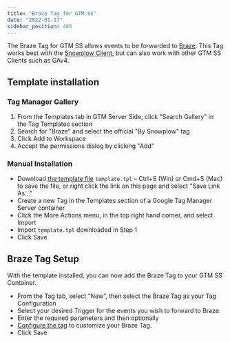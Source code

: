 ```yaml
---
title: "Braze Tag for GTM SS"
date: "2022-01-17"
sidebar_position: 400
---
```


The Braze Tag for GTM SS allows events to be forwarded to [Braze](https://www.braze.com/). This Tag works best with the [Snowplow Client](/docs/destinations/forwarding-events/google-tag-manager-server-side/snowplow-client-for-gtm-ss/index.md), but can also work with other GTM SS Clients such as GAv4.

## Template installation

### Tag Manager Gallery

1. From the Templates tab in GTM Server Side, click "Search Gallery" in the Tag Templates section
2. Search for "Braze" and select the official "By Snowplow" tag
3. Click Add to Workspace
4. Accept the permissions dialog by clicking "Add"

### Manual Installation

- Download [the template file](https://github.com/snowplow/snowplow-gtm-server-side-braze-tag/blob/main/template.tpl) `template.tpl` – Ctrl+S (Win) or Cmd+S (Mac) to save the file, or right click the link on this page and select "Save Link As…"
- Create a new Tag in the Templates section of a Google Tag Manager Server container
- Click the More Actions menu, in the top right hand corner, and select Import
- Import `template.tpl` downloaded in Step 1
- Click Save

## Braze Tag Setup

With the template installed, you can now add the Braze Tag to your GTM SS Container.

- From the Tag tab, select “New”, then select the Braze Tag as your Tag Configuration
- Select your desired Trigger for the events you wish to forward to Braze.
- Enter the required parameters and then optionally
- [Configure the tag](/docs/destinations/forwarding-events/google-tag-manager-server-side/braze-tag-for-gtm-ss/braze-tag-configuration/index.md) to customize your Braze Tag.
- Click Save
